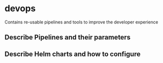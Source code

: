# devops
Contains re-usable pipelines and tools to improve the developer experience

## Describe Pipelines and their parameters


## Describe Helm charts and how to configure